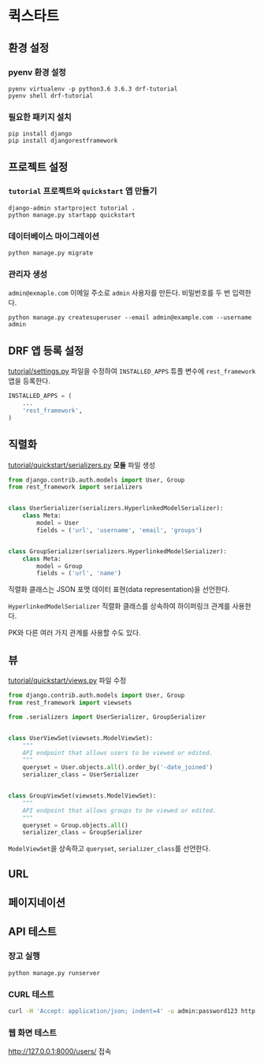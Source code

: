 # 퀵스타트

## 환경 설정
### pyenv 환경 설정
```
pyenv virtualenv -p python3.6 3.6.3 drf-tutorial
pyenv shell drf-tutorial
```

### 필요한 패키지 설치
```
pip install django
pip install djangorestframework
```

## 프로젝트 설정
### `tutorial` 프로젝트와 `quickstart` 앱 만들기
```
django-admin startproject tutorial .
python manage.py startapp quickstart
```

### 데이터베이스 마이그레이션
```
python manage.py migrate
```

### 관리자 생성
`admin@exmaple.com` 이메일 주소로 `admin` 사용자를 만든다. 비밀번호를 두 번 입력한다.

```
python manage.py createsuperuser --email admin@example.com --username admin
```

## DRF 앱 등록 설정

[tutorial/settings.py](../tutorial/settings.py) 파일을 수정하여 `INSTALLED_APPS` 튜플 변수에 `rest_framework` 앱을 등록한다.

```python
INSTALLED_APPS = (
    ...
    'rest_framework',
)
```

## 직렬화
[tutorial/quickstart/serializers.py](../quickstart/serializers.py) **모듈** 파일 생성

```python
from django.contrib.auth.models import User, Group
from rest_framework import serializers


class UserSerializer(serializers.HyperlinkedModelSerializer):
    class Meta:
        model = User
        fields = ('url', 'username', 'email', 'groups')


class GroupSerializer(serializers.HyperlinkedModelSerializer):
    class Meta:
        model = Group
        fields = ('url', 'name')
```

직렬화 클래스는 JSON 포맷 데이터 표현(data representation)을 선언한다.

`HyperlinkedModelSerializer` 직렬화 클래스를 상속하여 하이퍼링크 관계를 사용한다.

PK와 다른 여러 가지 관계를 사용할 수도 있다.

## 뷰

[tutorial/quickstart/views.py](../quickstart/views.py) 파일 수정

```python
from django.contrib.auth.models import User, Group
from rest_framework import viewsets

from .serializers import UserSerializer, GroupSerializer


class UserViewSet(viewsets.ModelViewSet):
    """
    API endpoint that allows users to be viewed or edited.
    """
    queryset = User.objects.all().order_by('-date_joined')
    serializer_class = UserSerializer


class GroupViewSet(viewsets.ModelViewSet):
    """
    API endpoint that allows groups to be viewed or edited.
    """
    queryset = Group.objects.all()
    serializer_class = GroupSerializer
```

`ModelViewSet`을 상속하고 `queryset`, `serializer_class`를 선언한다.

## URL

## 페이지네이션


## API 테스트

### 장고 실행

```
python manage.py runserver
```

### CURL 테스트
```bash
curl -H 'Accept: application/json; indent=4' -u admin:password123 http://127.0.0.1:8000/users/
```

### 웹 화면 테스트

http://127.0.0.1:8000/users/ 접속
